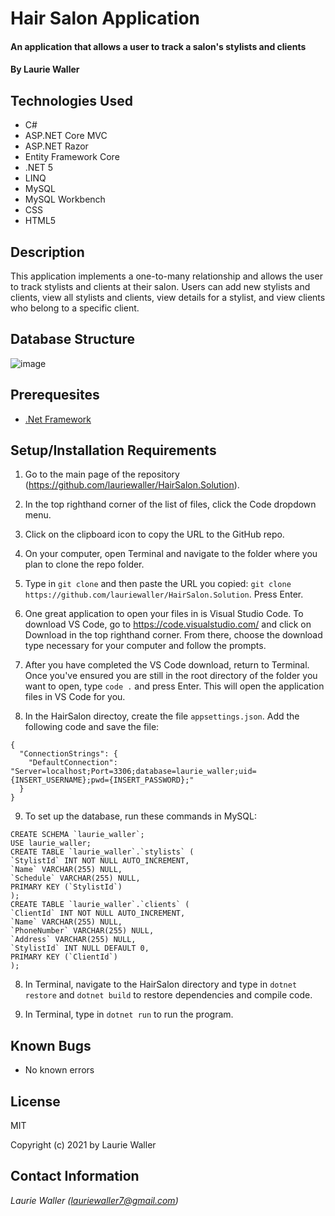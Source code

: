 # Hair Salon Application

#### An application that allows a user to track a salon's stylists and clients

#### By **Laurie Waller**

## Technologies Used

* C#
* ASP.NET Core MVC
* ASP.NET Razor
* Entity Framework Core
* .NET 5
* LINQ
* MySQL 
* MySQL Workbench
* CSS
* HTML5

## Description
This application implements a one-to-many relationship and allows the user to track stylists and clients at their salon. Users can add new stylists and clients, view all stylists and clients, view details for a stylist, and view clients who belong to a specific client. 

## Database Structure 

![image](https://user-images.githubusercontent.com/57472714/119250300-fe6a6f80-bb53-11eb-97e7-83deee75d5ef.png)

## Prerequesites
* [.Net Framework](https://dotnet.microsoft.com/download/dotnet/thank-you/sdk-2.2.106-macos-x64-installer)

## Setup/Installation Requirements

  1. Go to the main page of the repository (https://github.com/lauriewaller/HairSalon.Solution).
  2. In the top righthand corner of the list of files, click the Code dropdown menu.
  3. Click on the clipboard icon to copy the URL to the GitHub repo.
  4. On your computer, open Terminal and navigate to the folder where you plan to clone the repo folder.
  5. Type in `git clone` and then paste the URL you copied:
      `git clone https://github.com/lauriewaller/HairSalon.Solution`. Press Enter.
  6. One great application to open your files in is Visual Studio Code. To download VS Code, go to https://code.visualstudio.com/ and click on Download in the top righthand corner. From there, choose the download type necessary for your computer and follow the prompts.
  7. After you have completed the VS Code download, return to Terminal. Once you've ensured you are still in the root directory of the folder you want to open, type `code .` and press Enter. This will open the application files in VS Code for you.

  8. In the HairSalon directoy, create the file `appsettings.json`. Add the following code and save the file:

    {
      "ConnectionStrings": {
        "DefaultConnection": "Server=localhost;Port=3306;database=laurie_waller;uid={INSERT_USERNAME};pwd={INSERT_PASSWORD};"
      }
    }

  9. To set up the database, run these commands in MySQL:
  
    CREATE SCHEMA `laurie_waller`;
    USE laurie_waller;
    CREATE TABLE `laurie_waller`.`stylists` (
    `StylistId` INT NOT NULL AUTO_INCREMENT,
    `Name` VARCHAR(255) NULL,
    `Schedule` VARCHAR(255) NULL,
    PRIMARY KEY (`StylistId`)
    );
    CREATE TABLE `laurie_waller`.`clients` (
    `ClientId` INT NOT NULL AUTO_INCREMENT,
    `Name` VARCHAR(255) NULL,
    `PhoneNumber` VARCHAR(255) NULL,
    `Address` VARCHAR(255) NULL,
    `StylistId` INT NULL DEFAULT 0,
    PRIMARY KEY (`ClientId`)
    );

  8. In Terminal, navigate to the HairSalon directory and type in `dotnet restore` and `dotnet build` to restore dependencies and compile code.

  9. In Terminal, type in `dotnet run` to run the program. 


## Known Bugs

* No known errors

## License

MIT

Copyright (c) 2021 by Laurie Waller

## Contact Information

_Laurie Waller (lauriewaller7@gmail.com)_
